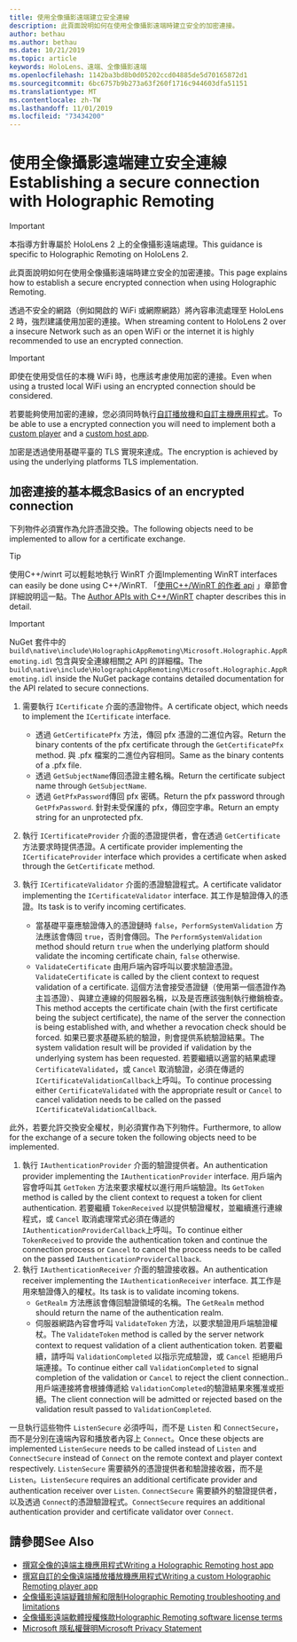 ```yaml
---
title: 使用全像攝影遠端建立安全連線
description: 此頁面說明如何在使用全像攝影遠端時建立安全的加密連接。
author: bethau
ms.author: bethau
ms.date: 10/21/2019
ms.topic: article
keywords: HoloLens、遠端、全像攝影遠端
ms.openlocfilehash: 1142ba3bd8b0d05202ccd04885de5d70165872d1
ms.sourcegitcommit: 6bc6757b9b273a63f260f1716c944603dfa51151
ms.translationtype: MT
ms.contentlocale: zh-TW
ms.lasthandoff: 11/01/2019
ms.locfileid: "73434200"
---
```

# <a name="establishing-a-secure-connection-with-holographic-remoting"></a><span data-ttu-id="ec1de-104">使用全像攝影遠端建立安全連線</span><span class="sxs-lookup"><span data-stu-id="ec1de-104">Establishing a secure connection with Holographic Remoting</span></span>

>[!IMPORTANT]
><span data-ttu-id="ec1de-105">本指導方針專屬於 HoloLens 2 上的全像攝影遠端處理。</span><span class="sxs-lookup"><span data-stu-id="ec1de-105">This guidance is specific to Holographic Remoting on HoloLens 2.</span></span>

<span data-ttu-id="ec1de-106">此頁面說明如何在使用全像攝影遠端時建立安全的加密連接。</span><span class="sxs-lookup"><span data-stu-id="ec1de-106">This page explains how to establish a secure encrypted connection when using Holographic Remoting.</span></span>

<span data-ttu-id="ec1de-107">透過不安全的網路（例如開啟的 WiFi 或網際網路）將內容串流處理至 HoloLens 2 時，強烈建議使用加密的連接。</span><span class="sxs-lookup"><span data-stu-id="ec1de-107">When streaming content to HoloLens 2 over a insecure Network such as an open WiFi or the internet it is highly recommended to use an encrypted connection.</span></span>

>[!IMPORTANT]
><span data-ttu-id="ec1de-108">即使在使用受信任的本機 WiFi 時，也應該考慮使用加密的連接。</span><span class="sxs-lookup"><span data-stu-id="ec1de-108">Even when using a trusted local WiFi using an encrypted connection should be considered.</span></span>

<span data-ttu-id="ec1de-109">若要能夠使用加密的連線，您必須同時執行[自訂播放機](holographic-remoting-create-player.md)和[自訂主機應用程式](holographic-remoting-create-host.md)。</span><span class="sxs-lookup"><span data-stu-id="ec1de-109">To be able to use a encrypted connection you will need to implement both a [custom player](holographic-remoting-create-player.md) and a [custom host app](holographic-remoting-create-host.md).</span></span>

<span data-ttu-id="ec1de-110">加密是透過使用基礎平臺的 TLS 實現來達成。</span><span class="sxs-lookup"><span data-stu-id="ec1de-110">The encryption is achieved by using the underlying platforms TLS implementation.</span></span>

## <a name="basics-of-an-encrypted-connection"></a><span data-ttu-id="ec1de-111">加密連接的基本概念</span><span class="sxs-lookup"><span data-stu-id="ec1de-111">Basics of an encrypted connection</span></span>

<span data-ttu-id="ec1de-112">下列物件必須實作為允許憑證交換。</span><span class="sxs-lookup"><span data-stu-id="ec1de-112">The following objects need to be implemented to allow for a certificate exchange.</span></span>

>[!TIP]
><span data-ttu-id="ec1de-113">使用C++/winrt 可以輕鬆地執行 WinRT 介面</span><span class="sxs-lookup"><span data-stu-id="ec1de-113">Implementing WinRT interfaces can easily be done using C++/WinRT.</span></span> <span data-ttu-id="ec1de-114">「[使用C++/WinRT 的作者 api](https://docs.microsoft.com//windows/uwp/cpp-and-winrt-apis/author-apis) 」章節會詳細說明這一點。</span><span class="sxs-lookup"><span data-stu-id="ec1de-114">The [Author APIs with C++/WinRT](https://docs.microsoft.com//windows/uwp/cpp-and-winrt-apis/author-apis) chapter describes this in detail.</span></span>

>[!IMPORTANT]
><span data-ttu-id="ec1de-115">NuGet 套件中的 ```build\native\include\HolographicAppRemoting\Microsoft.Holographic.AppRemoting.idl``` 包含與安全連線相關之 API 的詳細檔。</span><span class="sxs-lookup"><span data-stu-id="ec1de-115">The ```build\native\include\HolographicAppRemoting\Microsoft.Holographic.AppRemoting.idl``` inside the NuGet package contains detailed documentation for the API related to secure connections.</span></span>

1) <span data-ttu-id="ec1de-116">需要執行 ```ICertificate``` 介面的憑證物件。</span><span class="sxs-lookup"><span data-stu-id="ec1de-116">A certificate object, which needs to implement the ```ICertificate``` interface.</span></span>

    * <span data-ttu-id="ec1de-117">透過 ```GetCertificatePfx``` 方法，傳回 pfx 憑證的二進位內容。</span><span class="sxs-lookup"><span data-stu-id="ec1de-117">Return the binary contents of the pfx certificate through the ```GetCertificatePfx``` method.</span></span> <span data-ttu-id="ec1de-118">與 .pfx 檔案的二進位內容相同。</span><span class="sxs-lookup"><span data-stu-id="ec1de-118">Same as the binary contents of a .pfx file.</span></span>
    * <span data-ttu-id="ec1de-119">透過 ```GetSubjectName```傳回憑證主體名稱。</span><span class="sxs-lookup"><span data-stu-id="ec1de-119">Return the certificate subject name through ```GetSubjectName```.</span></span>
    * <span data-ttu-id="ec1de-120">透過 ```GetPfxPassword```傳回 pfx 密碼。</span><span class="sxs-lookup"><span data-stu-id="ec1de-120">Return the pfx password through ```GetPfxPassword```.</span></span> <span data-ttu-id="ec1de-121">針對未受保護的 pfx，傳回空字串。</span><span class="sxs-lookup"><span data-stu-id="ec1de-121">Return an empty string for an unprotected pfx.</span></span>

2) <span data-ttu-id="ec1de-122">執行 ```ICertificateProvider``` 介面的憑證提供者，會在透過 ```GetCertificate``` 方法要求時提供憑證。</span><span class="sxs-lookup"><span data-stu-id="ec1de-122">A certificate provider implementing the ```ICertificateProvider``` interface which provides a certificate when asked through the ```GetCertificate``` method.</span></span>

3) <span data-ttu-id="ec1de-123">執行 ```ICertificateValidator``` 介面的憑證驗證程式。</span><span class="sxs-lookup"><span data-stu-id="ec1de-123">A certificate validator implementing the ```ICertificateValidator``` interface.</span></span> <span data-ttu-id="ec1de-124">其工作是驗證傳入的憑證。</span><span class="sxs-lookup"><span data-stu-id="ec1de-124">Its task is to verify incoming certificates.</span></span>
    * <span data-ttu-id="ec1de-125">當基礎平臺應驗證傳入的憑證鏈時 ```false```，```PerformSystemValidation``` 方法應該會傳回 ```true```，否則會傳回。</span><span class="sxs-lookup"><span data-stu-id="ec1de-125">The ```PerformSystemValidation``` method should return ```true``` when the underlying platform should validate the incoming certificate chain, ```false``` otherwise.</span></span>
    * <span data-ttu-id="ec1de-126">```ValidateCertificate``` 由用戶端內容呼叫以要求驗證憑證。</span><span class="sxs-lookup"><span data-stu-id="ec1de-126">```ValidateCertificate``` is called by the client context to request validation of a certificate.</span></span> <span data-ttu-id="ec1de-127">這個方法會接受憑證鏈（使用第一個憑證作為主旨憑證）、與建立連線的伺服器名稱，以及是否應該強制執行撤銷檢查。</span><span class="sxs-lookup"><span data-stu-id="ec1de-127">This method accepts the certificate chain (with the first certificate being the subject certificate), the name of the server the connection is being established with, and whether a revocation check should be forced.</span></span> <span data-ttu-id="ec1de-128">如果已要求基礎系統的驗證，則會提供系統驗證結果。</span><span class="sxs-lookup"><span data-stu-id="ec1de-128">The system validation result will be provided if validation by the underlying system has been requested.</span></span> <span data-ttu-id="ec1de-129">若要繼續以適當的結果處理 ```CertificateValidated```，或 ```Cancel``` 取消驗證，必須在傳遞的 ```ICertificateValidationCallback```上呼叫。</span><span class="sxs-lookup"><span data-stu-id="ec1de-129">To continue processing either ```CertificateValidated``` with the appropriate result or ```Cancel``` to cancel validation needs to be called on the passed ```ICertificateValidationCallback```.</span></span>

<span data-ttu-id="ec1de-130">此外，若要允許交換安全權杖，則必須實作為下列物件。</span><span class="sxs-lookup"><span data-stu-id="ec1de-130">Furthermore, to allow for the exchange of a secure token the following objects need to be implemented.</span></span>

1) <span data-ttu-id="ec1de-131">執行 ```IAuthenticationProvider``` 介面的驗證提供者。</span><span class="sxs-lookup"><span data-stu-id="ec1de-131">An authentication provider implementing the ```IAuthenticationProvider``` interface.</span></span> <span data-ttu-id="ec1de-132">用戶端內容會呼叫其 ```GetToken``` 方法來要求權杖以進行用戶端驗證。</span><span class="sxs-lookup"><span data-stu-id="ec1de-132">Its ```GetToken``` method is called by the client context to request a token for client authentication.</span></span> <span data-ttu-id="ec1de-133">若要繼續 ```TokenReceived``` 以提供驗證權杖，並繼續進行連線程式，或 ```Cancel``` 取消處理常式必須在傳遞的 ```IAuthenticationProviderCallback```上呼叫。</span><span class="sxs-lookup"><span data-stu-id="ec1de-133">To continue either ```TokenReceived``` to provide the authentication token and continue the connection process or ```Cancel``` to cancel the process needs to be called on the passed ```IAuthenticationProviderCallback```.</span></span>
2) <span data-ttu-id="ec1de-134">執行 ```IAuthenticationReceiver``` 介面的驗證接收器。</span><span class="sxs-lookup"><span data-stu-id="ec1de-134">An authentication receiver implementing the ```IAuthenticationReceiver``` interface.</span></span> <span data-ttu-id="ec1de-135">其工作是用來驗證傳入的權杖。</span><span class="sxs-lookup"><span data-stu-id="ec1de-135">Its task is to validate incoming tokens.</span></span>
    * <span data-ttu-id="ec1de-136">```GetRealm``` 方法應該會傳回驗證領域的名稱。</span><span class="sxs-lookup"><span data-stu-id="ec1de-136">The ```GetRealm``` method should return the name of the authentication realm.</span></span>
    * <span data-ttu-id="ec1de-137">伺服器網路內容會呼叫 ```ValidateToken``` 方法，以要求驗證用戶端驗證權杖。</span><span class="sxs-lookup"><span data-stu-id="ec1de-137">The ```ValidateToken``` method is called by the server network context to request validation of a client authentication token.</span></span> <span data-ttu-id="ec1de-138">若要繼續，請呼叫 ```ValidationCompleted``` 以指示完成驗證，或 ```Cancel``` 拒絕用戶端連接。</span><span class="sxs-lookup"><span data-stu-id="ec1de-138">To continue either call ```ValidationCompleted``` to signal completion of the validation or ```Cancel``` to reject the client connection..</span></span> <span data-ttu-id="ec1de-139">用戶端連接將會根據傳遞給 ```ValidationCompleted```的驗證結果來獲准或拒絕。</span><span class="sxs-lookup"><span data-stu-id="ec1de-139">The client connection will be admitted or rejected based on the validation result passed to ```ValidationCompleted```.</span></span> 

<span data-ttu-id="ec1de-140">一旦執行這些物件 ```ListenSecure``` 必須呼叫，而不是 ```Listen``` 和 ```ConnectSecure```，而不是分別在遠端內容和播放者內容上 ```Connect```。</span><span class="sxs-lookup"><span data-stu-id="ec1de-140">Once these objects are implemented ```ListenSecure``` needs to be called instead of ```Listen``` and ```ConnectSecure``` instead of ```Connect``` on the remote context and player context respectively.</span></span> <span data-ttu-id="ec1de-141">```ListenSecure``` 需要額外的憑證提供者和驗證接收器，而不是 ```Listen```。</span><span class="sxs-lookup"><span data-stu-id="ec1de-141">```ListenSecure``` requires an additional certificate provider and authentication receiver over ```Listen```.</span></span> <span data-ttu-id="ec1de-142">```ConnectSecure``` 需要額外的驗證提供者，以及透過 ```Connect```的憑證驗證程式。</span><span class="sxs-lookup"><span data-stu-id="ec1de-142">```ConnectSecure``` requires an additional authentication provider and certificate validator over ```Connect```.</span></span>

## <a name="see-also"></a><span data-ttu-id="ec1de-143">請參閱</span><span class="sxs-lookup"><span data-stu-id="ec1de-143">See Also</span></span>
* [<span data-ttu-id="ec1de-144">撰寫全像的遠端主機應用程式</span><span class="sxs-lookup"><span data-stu-id="ec1de-144">Writing a Holographic Remoting host app</span></span>](holographic-remoting-create-host.md)
* [<span data-ttu-id="ec1de-145">撰寫自訂的全像遠端播放播放機應用程式</span><span class="sxs-lookup"><span data-stu-id="ec1de-145">Writing a custom Holographic Remoting player app</span></span>](holographic-remoting-create-player.md)
* [<span data-ttu-id="ec1de-146">全像攝影遠端疑難排解和限制</span><span class="sxs-lookup"><span data-stu-id="ec1de-146">Holographic Remoting troubleshooting and limitations</span></span>](holographic-remoting-troubleshooting.md)
* [<span data-ttu-id="ec1de-147">全像攝影遠端軟體授權條款</span><span class="sxs-lookup"><span data-stu-id="ec1de-147">Holographic Remoting software license terms</span></span>](https://docs.microsoft.com//legal/mixed-reality/microsoft-holographic-remoting-software-license-terms)
* [<span data-ttu-id="ec1de-148">Microsoft 隱私權聲明</span><span class="sxs-lookup"><span data-stu-id="ec1de-148">Microsoft Privacy Statement</span></span>](https://go.microsoft.com/fwlink/?LinkId=521839)
